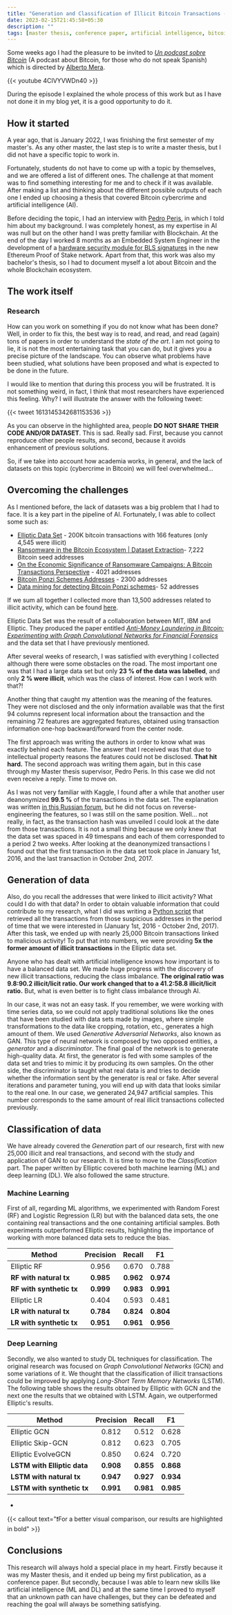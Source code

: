 ```yaml
---
title: "Generation and Classification of Illicit Bitcoin Transactions - Behind the scenes"
date: 2023-02-15T21:45:58+05:30
description: ""
tags: [master thesis, conference paper, artificial intelligence, bitcoin, data imbalance, deep learning, generative adversarial networks, long short-term memory networks]
---
```


Some weeks ago I had the pleasure to be invited to [*Un podcast sobre Bitcoin*](https://www.unpodcastsobrebitcoin.com/) (A podcast about Bitcoin, for those who do not speak Spanish) which is directed by [Alberto Mera](https://twitter.com/alberto_mera).

{{< youtube 4CIVYVWDn40 >}}

During the episode I explained the whole process of this work but as I have not done it in my blog yet, it is a good opportunity to do it.

## How it started
A year ago, that is January 2022, I was finishing the first semester of my master's. As any other master, the last step is to write a master thesis, but I did not have a specific topic to work in.

Fortunately, students do not have to come up with a topic by themselves, and we are offered a list of different ones. The challenge at that moment was to find something interesting for me and to check if it was available. After making a list and thinking about the different possible outputs of each one I ended up choosing a thesis that covered Bitcoin cybercrime and artificial intelligence (AI).

Before deciding the topic, I had an interview with [Pedro Peris](https://lightweightcryptography.com/), in which I told him about my background.
I was completely honest, as my expertise in AI was null but on the other hand I was pretty familiar with Blockchain. At the end of the day I worked 8 months as an Embedded System Engineer in the development of a [hardware security module for BLS signatures](https://github.com/decentralizedsecurity/bls-hsm) in the new Ethereum Proof of Stake network. Apart from that, this work was also my bachelor's thesis, so I had to document myself a lot about Bitcoin and the whole Blockchain ecosystem.

## The work itself
### Research
How can you work on something if you do not know what has been done? Well, in order to fix this, the best way is to read, and read, and read (again) tons of papers in order to understand the *state of the art*. I am not going to lie, it is not the most entertaining task that you can do, but it gives you a precise picture of the landscape. You can observe what problems have been studied, what solutions have been proposed and what is expected to be done in the future.

I would like to mention that during this process you will be frustrated. It is not something weird, in fact, I think that most researchers have experienced this feeling. Why? I will illustrate the answer with the following tweet:

{{< tweet 1613145342681153536 >}}

As you can observe in the highlighted area, people **DO NOT SHARE THEIR CODE AND/OR DATASET**. This is sad. Really sad. First, because you cannot reproduce other people results, and second, because it avoids enhancement of previous solutions.

So, if we take into account how academia works, in general, and the lack of datasets on this topic (cybercrime in Bitcoin) we will feel overwhelmed...

## Overcoming the challenges
As I mentioned before, the lack of datasets was a big problem that I had to face. It is a key part in the pipeline of AI. Fortunately, I was able to collect some such as:
- [Elliptic Data Set](https://www.kaggle.com/datasets/ellipticco/elliptic-data-set) - 200K bitcoin transactions with 166 features (only 4,545 were illicit)
- [Ransomware in the Bitcoin Ecosystem | Dataset Extraction](https://github.com/behas/ransomware-dataset)- 7,222 Bitcoin seed addresses
- [On the Economic Significance of Ransomware Campaigns: A Bitcoin Transactions Perspective](https://spritz.math.unipd.it/datasets/btcransomware/knowledge_base.zip) - 4021 addresses
- [Bitcoin Ponzi Schemes Addresses](https://github.com/seanconeys/Bitcoin_Ponzi_ml/blob/master/datasets/final_aggregated_dataset.csv) - 2300 addresses
- [Data mining for detecting Bitcoin Ponzi schemes](https://docs.google.com/spreadsheets/d/e/2PACX-1vS8JHql9CP_XWCfJ9VG-9VXDTizHPX1wSQBwnsg9QDasPypmfelpfc_9uIXk73vaMHXlLGRk2veYXFk/pubhtml#)- 52 addresses

If we sum all together I collected more than 13,500 addresses related to illicit activity, which can be found [here](https://github.com/PabDJ/IllicitBitcoinTransactions/blob/main/suspicious_addresses.txt).

Elliptic Data Set was the result of a collaboration between MIT, IBM and Elliptic. They produced the paper entitled [*Anti-Money Laundering in Bitcoin: Experimenting with Graph Convolutional Networks for Financial Forensics*](https://arxiv.org/pdf/1908.02591.pdf) and the data set that I have previously mentioned. 

After several weeks of research, I was satisfied with everything I collected although there were some obstacles on the road. The most important one was that I had a large data set but only **23 % of the data was labelled**, and only **2 % were illicit**, which was the class of interest. How can I work with that?!

Another thing that caught my attention was the meaning of the features. They were not disclosed and the only information available was that the first 94 columns represent local information about the transaction and the remaining 72 features are aggregated features, obtained using transaction information one-hop backward/forward from the center node.

The first approach was writing the authors in order to know what was exactly behind each feature. The answer that I received was that due to intellectual property reasons the features could not be disclosed. **That hit hard.**
The second approach was writing them again, but in this case through my Master thesis supervisor, Pedro Peris. In this case we did not even receive a reply. Time to move on.

As I was not very familiar with Kaggle, I found after a while that another user deanonymized **99.5 %** of the transactions in the data set. The explanation was written [in this Russian forum,](https://habr.com/ru/post/479178/) but he did not focus on reverse-engineering the features, so I was still on the same position.
Well... not really, in fact, as the transaction hash was unveiled I could look at the date from those transactions. It is not a small thing because we only knew that the data set was spaced in 49 timespans and each of them corresponded to a period 2 two weeks. After looking at the deanonymized transactions I found out that the first transaction in the data set took place in January 1st, 2016, and the last transaction in October 2nd, 2017.

## Generation of data
Also, do you recall the addresses that were linked to illicit activity? What could I do with that data? In order to obtain valuable information that could contribute to my research, what I did was writing a [Python script](https://github.com/PabDJ/IllicitBitcoinTransactions/blob/main/get_tx_from_address.ipynb) that retrieved all the transactions from those suspicious addresses in the period of time that we were interested in (January 1st, 2016 - October 2nd, 2017). After this task, we ended up with nearly 25,000 Bitcoin transactions linked to malicious activity! To put that into numbers, we were providing **5x the former amount of illicit transactions** in the Elliptic data set.

Anyone who has dealt with artificial intelligence knows how important is to have a balanced data set. We made huge progress with the discovery of new illicit transactions, reducing the class imbalance. **The original ratio was 9.8:90.2 illicit/licit ratio. Our work changed that to a 41.2:58.8 illicit/licit ratio.** But, what is even better is to fight class imbalance through AI.

In our case, it was not an easy task. If you remember, we were working with time series data, so we could not apply traditional solutions like the ones that have been studied with data sets made by images, where simple transformations to the data like cropping, rotation, etc., generates a high amount of them. We used *Generative Adversarial Networks*, also known as GAN. This type of neural network is composed by two opposed entities, a *generator* and a *discriminator*. The final goal of the network is to generate high-quality data. At first, the generator is fed with some samples of the data set and tries to mimic it by producing its own samples. On the other side, the discriminator is taught what real data is and tries to decide whether the information sent by the generator is real or fake. After several iterations and parameter tuning, you will end up with data that looks similar to the real one. In our case, we generated 24,947 artificial samples. This number corresponds to the same amount of real illicit transactions collected previously.

## Classification of data
We have already covered the *Generation* part of our research, first with new 25,000 illicit and real transactions, and second with the study and application of GAN to our research. It is time to move to the *Classification* part. The paper written by Elliptic covered both machine learning (ML) and deep learning (DL). We also followed the same structure.

### Machine Learning
First of all, regarding ML algorithms, we experimented with Random Forest (RF) and Logistic Regression (LR) but with the balanced data sets, the one containing real transactions and the one containing artificial samples. Both experiments outperformed Elliptic results, highlighting the importance of working with more balanced data sets to reduce the bias.

| Method                   | Precision |  Recall   |    F1     |
|--------------------------|:---------:|:---------:|:---------:|
| Elliptic RF              |   0.956   |   0.670   |   0.788   |
| **RF with natural tx**   | **0.985** | **0.962** | **0.974** |
| **RF with synthetic tx** | **0.999** | **0.983** | **0.991** |
| Elliptic LR              |   0.404   |   0.593   |   0.481   |
| **LR with natural tx**   | **0.784** | **0.824** | **0.804** |
| **LR with synthetic tx** | **0.951** | **0.961** | **0.956** |

### Deep Learning
Secondly, we also wanted to study DL techniques for classification. The original research was focused on *Graph Convolutional Networks* (GCN) and some variations of it. We thought that the classification of illicit transactions could be improved by applying *Long-Short Term Memory Networks* (LSTM). The following table shows the results obtained by Elliptic with GCN and the next one the results that we obtained with LSTM. Again, we outperformed Elliptic's results.

| Method                      | Precision |  Recall   |    F1     |
|-----------------------------|:---------:|:---------:|:---------:|
| Elliptic GCN                |   0.812   |   0.512   |   0.628   |
| Elliptic Skip-GCN           |   0.812   |   0.623   |   0.705   |
| Elliptic EvolveGCN          |   0.850   |   0.624   |   0.720   |
| **LSTM with Elliptic data** | **0.908** | **0.855** | **0.868** |
| **LSTM with natural tx**    | **0.947** | **0.927** | **0.934** |
| **LSTM with synthetic tx**  | **0.991** | **0.981** | **0.985** |
-
{{< callout text="❗️For a better visual comparison, our results are highlighted in bold" >}}

## Conclusions
This research will always hold a special place in my heart. Firstly because it was my Master thesis, and it ended up being my first publication, as a conference paper. But secondly, because I was able to learn new skills like artificial intelligence (ML and DL) and at the same time I proved to myself that an unknown path can have challenges, but they can be defeated and reaching the goal will always be something satisfying.